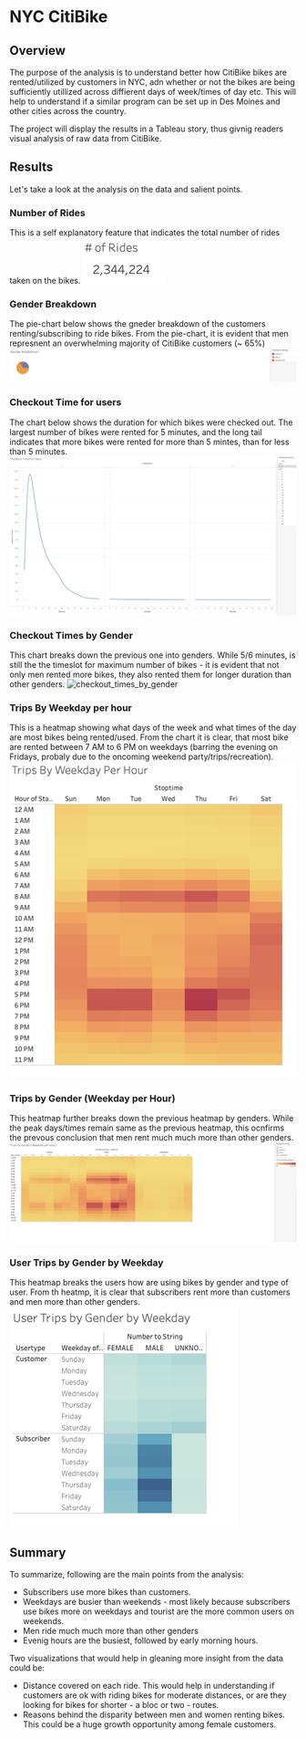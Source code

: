 # NYC CitiBike

## Overview
The purpose of the analysis is to understand better how CitiBike bikes are rented/utilized by customers in NYC, adn whether or not the bikes are being sufficiently utillized across diffierent days of week/times of day etc. This will help to understand if a similar program can be set up in Des Moines and other cities across the country.

The project will display the results in a Tableau story, thus givnig readers visual analysis of raw data from CitiBike.

## Results
Let's take a look at the analysis on the data and salient points.

### Number of Rides
This is a self explanatory feature that indicates the total number of rides taken on the bikes.
![#_of_rides](https://github.com/abhi82git/bikesharing/blob/7c52049d8674d47f2e088a3eec8b4f986bcc7a2f/images/Number_Of_Rides.png)

### Gender Breakdown
The pie-chart below shows the gneder breakdown of the customers renting/subscribing to ride bikes. From the pie-chart, it is evident that men represnent an overwhelming majority of CitiBike customers (~ 65%)
![gender_breakdown](https://github.com/abhi82git/bikesharing/blob/7c52049d8674d47f2e088a3eec8b4f986bcc7a2f/images/Gender_Breakdown.png)

### Checkout Time for users
The chart below shows the duration for which bikes were checked out. The largest number of bikes were rented for 5 minutes, and the long tail indicates that more bikes were rented for more than 5 mintes, than for less than 5 minutes.
![checkout_times_all](https://github.com/abhi82git/bikesharing/blob/7c52049d8674d47f2e088a3eec8b4f986bcc7a2f/images/Checkout_TIme_For_Users.png)

### Checkout Times by Gender
This chart breaks down the previous one into genders. While 5/6 minutes, is still the the timeslot for maximum number of bikes - it is evident that not only men rented more bikes, they also rented them for longer duration than other genders.
![checkout_times_by_gender](https://github.com/abhi82git/bikesharing/blob/7c52049d8674d47f2e088a3eec8b4f986bcc7a2f/Checkout_Times_by_Gender.png)

### Trips By Weekday per hour
This is a heatmap showing what days of the week and what times of the day are most bikes being rented/used. From the chart it is clear, that most bike are rented between 7 AM to 6 PM on weekdays (barring the evening on Fridays, probaly due to the oncoming weekend party/trips/recreation).
![trips_by_weekday_all](https://github.com/abhi82git/bikesharing/blob/7c52049d8674d47f2e088a3eec8b4f986bcc7a2f/images/Trips_By_Weekday_Per_Hour.png)

### Trips by Gender (Weekday per Hour)
This heatmap further breaks down the previous heatmap by genders. While the peak days/times remain same as the previous heatmap, this ocnfirms the prevous conclusion that men rent much much more than other genders.
![trips_by_weekday_gender](https://github.com/abhi82git/bikesharing/blob/7c52049d8674d47f2e088a3eec8b4f986bcc7a2f/images/Trips_by_Gender.png)

### User Trips by Gender by Weekday
This heatmap breaks the users how are using bikes by gender and type of user. From th heatmp, it is clear that subscribers rent more than customers and men more than other genders.
![user_trips_by_weekday](https://github.com/abhi82git/bikesharing/blob/7c52049d8674d47f2e088a3eec8b4f986bcc7a2f/images/User_Trips_by_Gender_by_Weekday.png)

## Summary
To summarize, following are the main points from the analysis:
 - Subscribers use more bikes than customers.
 - Weekdays are busier than weekends - most likely because subscribers use bikes more on weekdays and tourist are the more common users on weekends.
 - Men ride much much more than other genders
 - Evenig hours are the busiest, followed by early morning hours.

Two visualizations that would help in gleaning more insight from the data could be:
 - Distance covered on each ride. This would help in understanding if customers are ok with riding bikes for moderate distances, or are they looking for bikes for shorter - a bloc or two - routes.
 - Reasons behind the disparity between men and women renting bikes. This could be a huge growth opportunity among female customers.




